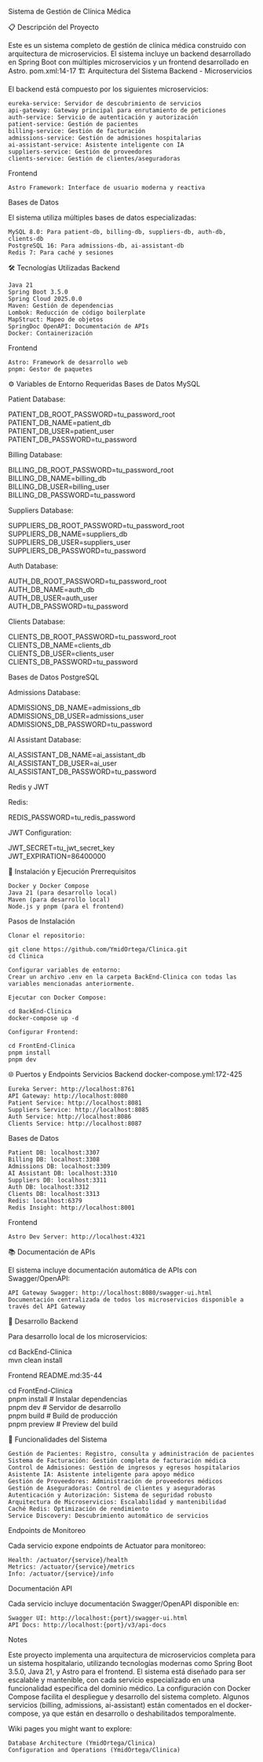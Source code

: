 Sistema de Gestión de Clínica Médica

📋 Descripción del Proyecto

Este es un sistema completo de gestión de clínica médica construido con arquitectura de microservicios. El sistema incluye un backend desarrollado en Spring Boot con múltiples microservicios y un frontend desarrollado en Astro. pom.xml:14-17
🏗️ Arquitectura del Sistema
Backend - Microservicios

El backend está compuesto por los siguientes microservicios:

    eureka-service: Servidor de descubrimiento de servicios
    api-gateway: Gateway principal para enrutamiento de peticiones
    auth-service: Servicio de autenticación y autorización
    patient-service: Gestión de pacientes
    billing-service: Gestión de facturación
    admissions-service: Gestión de admisiones hospitalarias
    ai-assistant-service: Asistente inteligente con IA
    suppliers-service: Gestión de proveedores
    clients-service: Gestión de clientes/aseguradoras

Frontend

    Astro Framework: Interface de usuario moderna y reactiva

Bases de Datos

El sistema utiliza múltiples bases de datos especializadas:

    MySQL 8.0: Para patient-db, billing-db, suppliers-db, auth-db, clients-db
    PostgreSQL 16: Para admissions-db, ai-assistant-db
    Redis 7: Para caché y sesiones

🛠️ Tecnologías Utilizadas
Backend

    Java 21
    Spring Boot 3.5.0
    Spring Cloud 2025.0.0
    Maven: Gestión de dependencias
    Lombok: Reducción de código boilerplate
    MapStruct: Mapeo de objetos
    SpringDoc OpenAPI: Documentación de APIs
    Docker: Containerización

Frontend

    Astro: Framework de desarrollo web
    pnpm: Gestor de paquetes

⚙️ Variables de Entorno Requeridas
Bases de Datos MySQL

Patient Database:

PATIENT_DB_ROOT_PASSWORD=tu_password_root  
PATIENT_DB_NAME=patient_db  
PATIENT_DB_USER=patient_user  
PATIENT_DB_PASSWORD=tu_password

Billing Database:

BILLING_DB_ROOT_PASSWORD=tu_password_root  
BILLING_DB_NAME=billing_db  
BILLING_DB_USER=billing_user  
BILLING_DB_PASSWORD=tu_password

Suppliers Database:

SUPPLIERS_DB_ROOT_PASSWORD=tu_password_root  
SUPPLIERS_DB_NAME=suppliers_db  
SUPPLIERS_DB_USER=suppliers_user  
SUPPLIERS_DB_PASSWORD=tu_password

Auth Database:

AUTH_DB_ROOT_PASSWORD=tu_password_root  
AUTH_DB_NAME=auth_db  
AUTH_DB_USER=auth_user  
AUTH_DB_PASSWORD=tu_password

Clients Database:

CLIENTS_DB_ROOT_PASSWORD=tu_password_root  
CLIENTS_DB_NAME=clients_db  
CLIENTS_DB_USER=clients_user  
CLIENTS_DB_PASSWORD=tu_password

Bases de Datos PostgreSQL

Admissions Database:

ADMISSIONS_DB_NAME=admissions_db  
ADMISSIONS_DB_USER=admissions_user  
ADMISSIONS_DB_PASSWORD=tu_password

AI Assistant Database:

AI_ASSISTANT_DB_NAME=ai_assistant_db  
AI_ASSISTANT_DB_USER=ai_user  
AI_ASSISTANT_DB_PASSWORD=tu_password

Redis y JWT

Redis:

REDIS_PASSWORD=tu_redis_password

JWT Configuration:

JWT_SECRET=tu_jwt_secret_key  
JWT_EXPIRATION=86400000

🚀 Instalación y Ejecución
Prerrequisitos

    Docker y Docker Compose
    Java 21 (para desarrollo local)
    Maven (para desarrollo local)
    Node.js y pnpm (para el frontend)

Pasos de Instalación

    Clonar el repositorio:

    git clone https://github.com/YmidOrtega/Clinica.git  
    cd Clinica

    Configurar variables de entorno:
    Crear un archivo .env en la carpeta BackEnd-Clinica con todas las variables mencionadas anteriormente.

    Ejecutar con Docker Compose:

    cd BackEnd-Clinica  
    docker-compose up -d

    Configurar Frontend:

    cd FrontEnd-Clinica  
    pnpm install  
    pnpm dev

🌐 Puertos y Endpoints
Servicios Backend docker-compose.yml:172-425

    Eureka Server: http://localhost:8761
    API Gateway: http://localhost:8080
    Patient Service: http://localhost:8081
    Suppliers Service: http://localhost:8085
    Auth Service: http://localhost:8086
    Clients Service: http://localhost:8087

Bases de Datos

    Patient DB: localhost:3307
    Billing DB: localhost:3308
    Admissions DB: localhost:3309
    AI Assistant DB: localhost:3310
    Suppliers DB: localhost:3311
    Auth DB: localhost:3312
    Clients DB: localhost:3313
    Redis: localhost:6379
    Redis Insight: http://localhost:8001

Frontend

    Astro Dev Server: http://localhost:4321

📚 Documentación de APIs

El sistema incluye documentación automática de APIs con Swagger/OpenAPI:

    API Gateway Swagger: http://localhost:8080/swagger-ui.html
    Documentación centralizada de todos los microservicios disponible a través del API Gateway

🔧 Desarrollo
Backend

Para desarrollo local de los microservicios:

cd BackEnd-Clinica  
mvn clean install

Frontend README.md:35-44

cd FrontEnd-Clinica  
pnpm install          # Instalar dependencias  
pnpm dev              # Servidor de desarrollo  
pnpm build            # Build de producción  
pnpm preview          # Preview del build

🏥 Funcionalidades del Sistema

    Gestión de Pacientes: Registro, consulta y administración de pacientes
    Sistema de Facturación: Gestión completa de facturación médica
    Control de Admisiones: Gestión de ingresos y egresos hospitalarios
    Asistente IA: Asistente inteligente para apoyo médico
    Gestión de Proveedores: Administración de proveedores médicos
    Gestión de Aseguradoras: Control de clientes y aseguradoras
    Autenticación y Autorización: Sistema de seguridad robusto
    Arquitectura de Microservicios: Escalabilidad y mantenibilidad
    Caché Redis: Optimización de rendimiento
    Service Discovery: Descubrimiento automático de servicios

Endpoints de Monitoreo

Cada servicio expone endpoints de Actuator para monitoreo:

    Health: /actuator/{service}/health
    Metrics: /actuator/{service}/metrics
    Info: /actuator/{service}/info

Documentación API

Cada servicio incluye documentación Swagger/OpenAPI disponible en:

    Swagger UI: http://localhost:{port}/swagger-ui.html
    API Docs: http://localhost:{port}/v3/api-docs

Notes

Este proyecto implementa una arquitectura de microservicios completa para un sistema hospitalario, utilizando tecnologías modernas como Spring Boot 3.5.0, Java 21, y Astro para el frontend. El sistema está diseñado para ser escalable y mantenible, con cada servicio especializado en una funcionalidad específica del dominio médico. La configuración con Docker Compose facilita el despliegue y desarrollo del sistema completo. Algunos servicios (billing, admissions, ai-assistant) están comentados en el docker-compose, ya que están en desarrollo o deshabilitados temporalmente.

Wiki pages you might want to explore:

    Database Architecture (YmidOrtega/Clinica)
    Configuration and Operations (YmidOrtega/Clinica)
